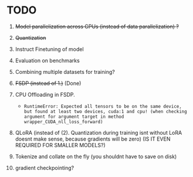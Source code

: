 # TODO

1. ~~Model parallelization across GPUs (instead of data parallelization) ?~~
2. ~~Quantization~~
3. Instruct Finetuning of model
4. Evaluation on benchmarks
5. Combining multiple datasets for training? 
6. ~~FSDP (instead of 1.)~~ (Done)
7. CPU Offloading in FSDP. 
    - `RuntimeError: Expected all tensors to be on the same device, but found at least two devices, cuda:1 and cpu! (when checking argument for argument target in method wrapper_CUDA_nll_loss_forward)`
8. QLoRA (instead of (2). Quantization during training isnt without LoRA doesnt make sense, because gradients will be zero) (IS IT EVEN REQUIRED FOR SMALLER MODELS?)

9. Tokenize and collate on the fly (you shouldnt have to save on disk)
10. gradient checkpointing?





